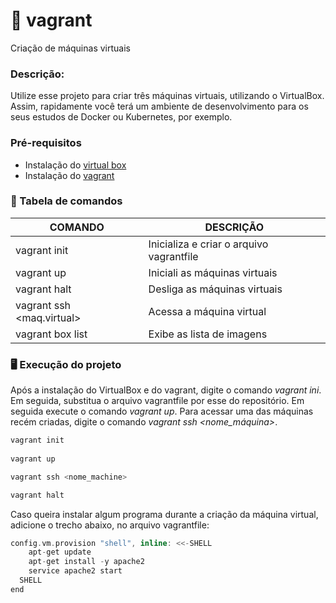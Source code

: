 # 📜 vagrant
Criação de máquinas virtuais

### Descrição: 
Utilize esse projeto para criar três máquinas virtuais, utilizando o VirtualBox. Assim, rapidamente você terá um ambiente de desenvolvimento para os seus estudos de Docker ou Kubernetes, por exemplo.

### Pré-requisitos 
 - Instalação do [virtual box](https://www.virtualbox.org/)
 - Instalação do [vagrant](https://www.vagrantup.com/)


### 📘 Tabela de comandos 

|COMANDO| DESCRIÇÃO
|------|------
|vagrant init| Inicializa e criar o arquivo vagrantfile
|vagrant up| Iniciali as máquinas virtuais
|vagrant halt| Desliga as máquinas virtuais
|vagrant ssh <maq.virtual>| Acessa a máquina virtual
|vagrant box list| Exibe as lista de imagens


### 🖥️ Execução do projeto
Após a instalação do VirtualBox e do vagrant, digite o comando *vagrant ini*. Em seguida, substitua o arquivo vagrantfile por esse do repositório. Em seguida execute o comando *vagrant up*. Para acessar uma das máquinas recém criadas, digite o comando *vagrant ssh <nome_máquina>*.

```c
vagrant init
  
vagrant up

vagrant ssh <nome_machine>

vagrant halt
```

Caso queira instalar algum programa durante a criação da máquina virtual, adicione o trecho abaixo, no arquivo vagrantfile:

```c
config.vm.provision "shell", inline: <<-SHELL
    apt-get update
    apt-get install -y apache2
    service apache2 start
  SHELL
end
```